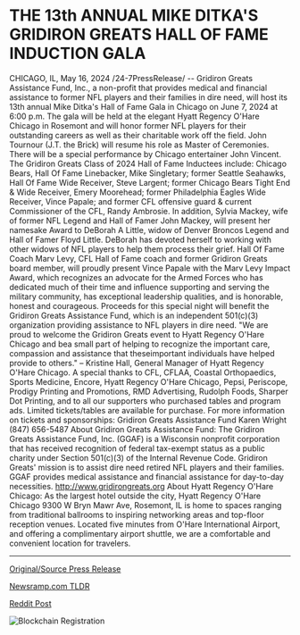 # THE 13th ANNUAL MIKE DITKA'S GRIDIRON GREATS HALL OF FAME INDUCTION GALA

CHICAGO, IL, May 16, 2024 /24-7PressRelease/ -- Gridiron Greats Assistance Fund, Inc., a non-profit that provides medical and financial assistance to former NFL players and their families in dire need, will host its 13th annual Mike Ditka's Hall of Fame Gala in Chicago on June 7, 2024 at 6:00 p.m. The gala will be held at the elegant Hyatt Regency O'Hare Chicago in Rosemont and will honor former NFL players for their outstanding careers as well as their charitable work off the field. John Tournour (J.T. the Brick) will resume his role as Master of Ceremonies. There will be a special performance by Chicago entertainer John Vincent.  The Gridiron Greats Class of 2024 Hall of Fame Inductees include: Chicago Bears, Hall Of Fame Linebacker, Mike Singletary; former Seattle Seahawks, Hall Of Fame Wide Receiver, Steve Largent; former Chicago Bears Tight End & Wide Receiver, Emery Moorehead; former Philadelphia Eagles Wide Receiver, Vince Papale; and former CFL offensive guard & current Commissioner of the CFL, Randy Ambrosie.  In addition, Sylvia Mackey, wife of former NFL Legend and Hall of Famer John Mackey, will present her namesake Award to DeBorah A Little, widow of Denver Broncos Legend and Hall of Famer Floyd Little. DeBorah has devoted herself to working with other widows of NFL players to help them process their grief. Hall Of Fame Coach Marv Levy, CFL Hall of Fame coach and former Gridiron Greats board member, will proudly present Vince Papale with the Marv Levy Impact Award, which recognizes an advocate for the Armed Forces who has dedicated much of their time and influence supporting and serving the military community, has exceptional leadership qualities, and is honorable, honest and courageous.  Proceeds for this special night will benefit the Gridiron Greats Assistance Fund, which is an independent 501(c)(3) organization providing assistance to NFL players in dire need. "We are proud to welcome the Gridiron Greats event to Hyatt Regency O'Hare Chicago and bea small part of helping to recognize the important care, compassion and assistance that theseimportant individuals have helped provide to others." – Kristine Hall, General Manager of Hyatt Regency O'Hare Chicago.  A special thanks to CFL, CFLAA, Coastal Orthopaedics, Sports Medicine, Encore, Hyatt Regency O'Hare Chicago, Pepsi, Periscope, Prodigy Printing and Promotions, RMD Advertising, Rudolph Foods, Sharper Dot Printing, and to all our supporters who purchased tables and program ads.  Limited tickets/tables are available for purchase. For more information on tickets and sponsorships: Gridiron Greats Assistance Fund Karen Wright (847) 656-5487  About Gridiron Greats Assistance Fund: The Gridiron Greats Assistance Fund, Inc. (GGAF) is a Wisconsin nonprofit corporation that has received recognition of federal tax-exempt status as a public charity under Section 501(c)(3) of the Internal Revenue Code. Gridiron Greats' mission is to assist dire need retired NFL players and their families. GGAF provides medical assistance and financial assistance for day-to-day necessities. http://www.gridirongreats.org  About Hyatt Regency O'Hare Chicago: As the largest hotel outside the city, Hyatt Regency O'Hare Chicago 9300 W Bryn Mawr Ave, Rosemont, IL is home to spaces ranging from traditional ballrooms to inspiring networking areas and top-floor reception venues. Located five minutes from O'Hare International Airport, and offering a complimentary airport shuttle, we are a comfortable and convenient location for travelers. 

---

[Original/Source Press Release](https://www.24-7pressrelease.com/press-release/510927/the-13th-annual-mike-ditkas-gridiron-greats-hall-of-fame-induction-gala)
                    

[Newsramp.com TLDR](https://newsramp.com/curated-news/gridiron-greats-to-host-13th-annual-mike-ditka-s-hall-of-fame-gala-in-chicago/04f2c462fdc578b79e13e296af1fd8ec) 

 



[Reddit Post](https://www.reddit.com/r/newsramp/comments/1ct76ms/gridiron_greats_to_host_13th_annual_mike_ditkas/) 



![Blockchain Registration](https://cdn.newsramp.app/24-7PressRelease/qrcode/245/16/harp5oEl.webp)